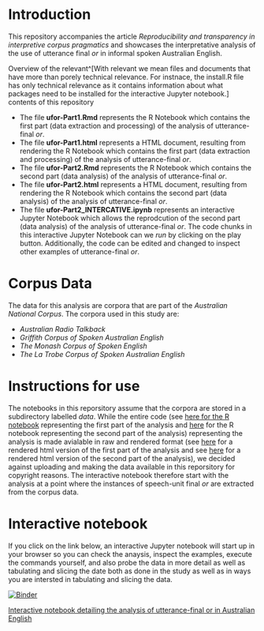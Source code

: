 # Introduction

This repository accompanies the article *Reproducibility and transparency in interpretive corpus pragmatics* and showcases the interpretative analysis of the use of utterance final *or* in informal spoken Australian English. 

Overview of the relevant^[With relevant we mean files and documents that have more than porely technical relevance. For instnace, the install.R file has only technical relevance as it contains information about what packages need to be installed for the interactive Jupyter notebook.] contents of this repository 

+ The file **ufor-Part1.Rmd** represents the R Notebook which contains the first part (data extraction and processing) of the analysis of utterance-final *or*. 
+ The file **ufor-Part1.html** represents a HTML document, resulting from rendering the R Notebook which contains the first part (data extraction and processing) of the analysis of utterance-final *or*. 
+ The file **ufor-Part2.Rmd** represents the R Notebook which contains the second part (data analysis) of the analysis of utterance-final *or*. 
+ The file **ufor-Part2.html** represents a HTML document, resulting from rendering the R Notebook which contains the second part (data analysis) of the analysis of utterance-final *or*. 
+ The file **ufor-Part2_INTERCATIVE.ipynb** represents an interactive Jupyter Notebook which allows the reprodcution of the second part (data analysis) of the analysis of utterance-final *or*. The code chunks in this  interactive Jupyter Notebook can we *run* by clicking on the play button. Additionally, the code can be edited and changed to inspect other examples of utterance-final *or*.

# Corpus Data

The data for this analysis are corpora that are part of the *Australian National Corpus*. The corpora used in this study are:
 * *Australian Radio Talkback* 
 * *Griffith Corpus of Spoken Australian English*  
 * *The Monash Corpus of Spoken English*  
 * *The La Trobe Corpus of Spoken Australian English*   


# Instructions for use

The notebooks in this reporsitory assume that the corpora are stored in a subdirectory labelled *data*. While the entire code (see [here for the R notebook](https://github.com/MartinSchweinberger/IJCL_ReproducibilityInCorpusPragmatics/blob/main/ufor-Part1.Rmd)  representing the first part of the analysis and [here](https://github.com/MartinSchweinberger/IJCL_ReproducibilityInCorpusPragmatics/blob/main/ufor-Part2.Rmd) for the R notebook representing the second part of the analysis) representing the analysis is made avialable in raw and rendered format (see [here](https://github.com/MartinSchweinberger/IJCL_ReproducibilityInCorpusPragmatics/blob/main/ufor-Part1.html)  for a rendered html version of the first part of the analysis and see [here](https://github.com/MartinSchweinberger/IJCL_ReproducibilityInCorpusPragmatics/blob/main/ufor-Part2.html) for a rendered html version of the second part of the analysis), we decided against uploading and making the data available in this reporsitory for copyright reasons. The interactive notebook therefore start with the analysis at a point where the instances of speech-unit final *or* are extracted from the corpus data.   

# Interactive notebook

If you click on the link below, an interactive Jupyter notebook will start up in your browser so you can check the anaysis, inspect the examples, execute the commands yourself, and also probe the data in more detail as well as tabulating and slicing the date both as done in the study as well as in ways you are intersted in tabulating and slicing the data.

[![Binder](https://mybinder.org/badge_logo.svg)](https://mybinder.org/v2/gh/MartinSchweinberger/IJCL_ReproducibilityInCorpusPragmatics/main?labpath=ufor_cb.ipynb)

[Interactive notebook detailing the analysis of utterance-final or in Australian English](https://mybinder.org/v2/gh/MartinSchweinberger/IJCL_ReproducibilityInCorpusPragmatics/main?labpath=ufor-Part2_INTERACTIVE.ipynb)


